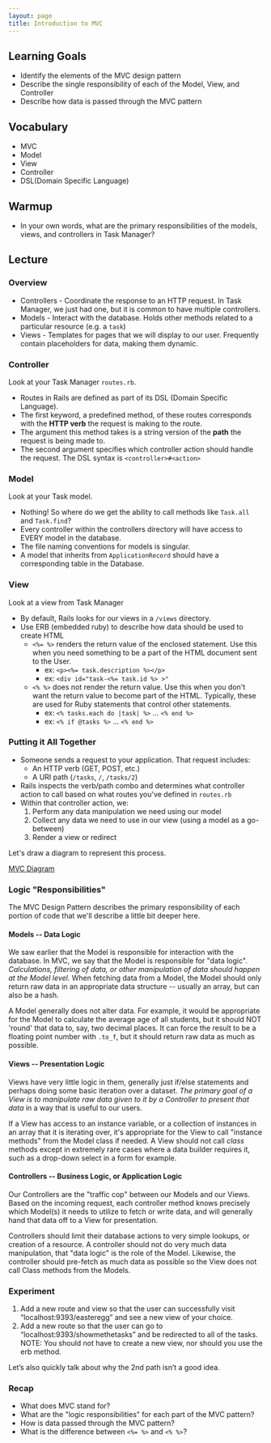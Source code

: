 ```yaml
---
layout: page
title: Introduction to MVC
---
```


## Learning Goals

* Identify the elements of the MVC design pattern
* Describe the single responsibility of each of the Model, View, and Controller
* Describe how data is passed through the MVC pattern

## Vocabulary
* MVC
* Model
* View
* Controller
* DSL(Domain Specific Language)

## Warmup

* In your own words, what are the primary responsibilities of the models, views, and controllers in Task Manager?

## Lecture

### Overview

* Controllers - Coordinate the response to an HTTP request. In Task Manager, we just had one, but it is common to have multiple controllers.
* Models - Interact with the database. Holds other methods related to a particular resource (e.g. a `task`)
* Views - Templates for pages that we will display to our user. Frequently contain placeholders for data, making them dynamic.

### Controller

Look at your Task Manager `routes.rb`.

* Routes in Rails are defined as part of its DSL (Domain Specific Language).
* The first keyword, a predefined method, of these routes corresponds with the **HTTP verb** the request is making to the route.
* The argument this method takes is a string version of the **path** the request is being made to.
* The second argument specifies which controller action should handle the request. The DSL syntax is `<controller>#<action>`

### Model

Look at your Task model.

* Nothing! So where do we get the ability to call methods like `Task.all` and `Task.find`?
* Every controller within the controllers directory will have access to EVERY model in the database.
* The file naming conventions for models is singular.
* A model that inherits from `ApplicationRecord` should have a corresponding table in the Database.

### View

Look at a view from Task Manager

* By default, Rails looks for our views in a `/views` directory.
* Use ERB (embedded ruby) to describe how data should be used to create HTML
    * `<%= %>` renders the return value of the enclosed statement. Use this when you need something to be a part of the HTML document sent to the User.
      * ex: `<p><%= task.description %></p>`
      * ex: `<div id="task-<%= task.id %> >"`
    * `<% %>` does not render the return value. Use this when you don't want the return value to become part of the HTML. Typically, these are used for Ruby statements that control other statements.
      * ex: `<% tasks.each do |task| %>` ... `<% end %>`
      * ex: `<% if @tasks %>` ... `<% end %>`

### Putting it All Together

* Someone sends a request to your application. That request includes:
  * An HTTP verb (GET, POST, etc.)
  * A URI path (`/tasks`, `/`, `/tasks/2`)
* Rails inspects the verb/path combo and determines what controller action to call based on what routes you've defined in `routes.rb`
* Within that controller action, we:
    1. Perform any data manipulation we need using our model
    1. Collect any data we need to use in our view (using a model as a go-between)
    1. Render a view or redirect

Let's draw a diagram to represent this process.

[MVC Diagram](https://docs.google.com/drawings/d/e/2PACX-1vRrocz01rjJXxrIYnECmpzzVsUzIOrGL5psEFaIeZbMIrqsoU2WVQ-Sd-ZJCzy03VvoQL-KaTbHZd2F/pub?w=474&h=369)

### Logic "Responsibilities"

The MVC Design Pattern describes the primary responsibility of each portion of code that we'll describe a little bit deeper here.

#### Models -- Data Logic

We saw earlier that the Model is responsible for interaction with the database. In MVC, we say that the Model is responsible for "data logic". *Calculations, filtering of data, or other manipulation of data should happen at the Model level.* When fetching data from a Model, the Model should only return raw data in an appropriate data structure -- usually an array, but can also be a hash.

A Model generally does not alter data. For example, it would be appropriate for the Model to calculate the average age of all students, but it should NOT 'round' that data to, say, two decimal places. It can force the result to be a floating point number with `.to_f`, but it should return raw data as much as possible.

#### Views -- Presentation Logic

Views have very little logic in them, generally just if/else statements and perhaps doing some basic iteration over a dataset. *The primary goal of a View is to manipulate raw data given to it by a Controller to present that data* in a way that is useful to our users.

If a View has access to an instance variable, or a collection of instances in an array that it is iterating over, it's appropriate for the View to call "instance methods" from the Model class if needed. A View should not call *class* methods except in extremely rare cases where a data builder requires it, such as a drop-down select in a form for example.

#### Controllers -- Business Logic, or Application Logic

Our Controllers are the "traffic cop" between our Models and our Views. Based on the incoming request, each controller method knows precisely which Model(s) it needs to utilize to fetch or write data, and will generally hand that data off to a View for presentation.

Controllers should limit their database actions to very simple lookups, or creation of a resource. A controller should not do very much data manipulation, that "data logic" is the role of the Model. Likewise, the controller should pre-fetch as much data as possible so the View does not call Class methods from the Models.

### Experiment

1) Add a new route and view so that the user can successfully visit “localhost:9393/easteregg” and see a new view of your choice.
2) Add a new route so that the user can go to “localhost:9393/showmethetasks” and be redirected to all of the tasks. NOTE: You should not have to create a new view, nor should you use the erb method.

Let’s also quickly talk about why the 2nd path isn’t a good idea.

### Recap
* What does MVC stand for?
* What are the "logic responsibilities" for each part of the MVC pattern?
* How is data passed through the MVC pattern?
* What is the difference between `<%= %>` and `<% %>`?

